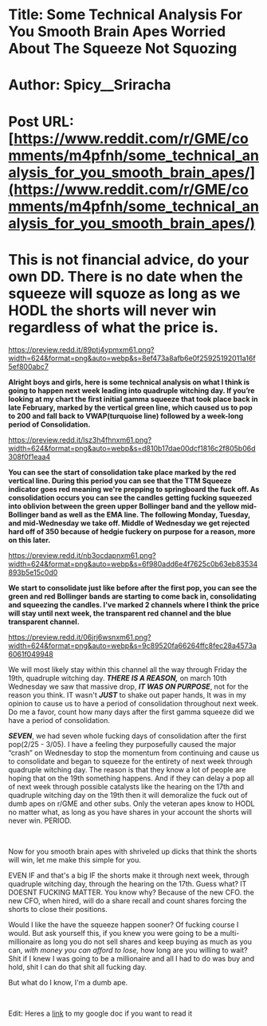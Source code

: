 # Title: Some Technical Analysis For You Smooth Brain Apes Worried About The Squeeze Not Squozing
# Author: Spicy__Sriracha
# Post URL: [https://www.reddit.com/r/GME/comments/m4pfnh/some_technical_analysis_for_you_smooth_brain_apes/](https://www.reddit.com/r/GME/comments/m4pfnh/some_technical_analysis_for_you_smooth_brain_apes/)


# This is not financial advice, do your own DD. There is no date when the squeeze will squoze as long as we HODL the shorts will never win regardless of what the price is.

https://preview.redd.it/89ptj4ypmxm61.png?width=624&format=png&auto=webp&s=8ef473a8afb6e0f25925192011a16f5ef800abc7

**Alright boys and girls, here is some technical analysis on what I think is going to happen next week leading into quadruple witching day. If you’re looking at my chart the first initial gamma squeeze that took place back in late February, marked by the vertical green line, which caused us to pop to 200 and fall back to VWAP(turquoise line) followed by a week-long period of Consolidation.**

https://preview.redd.it/lsz3h4fhnxm61.png?width=624&format=png&auto=webp&s=d810b17dae00dcf1816c2f805b06d308f0f1eaa4

**You can see the start of consolidation take place marked by the red vertical line. During this period you can see that the TTM Squeeze indicator goes red meaning we're prepping to springboard the fuck off. As consolidation occurs you can see the candles getting fucking squeezed into oblivion between the green upper Bollinger band and the yellow mid-Bollinger band as well as the EMA line. The following Monday, Tuesday, and mid-Wednesday we take off. Middle of Wednesday we get rejected hard off of 350 because of hedgie fuckery on purpose for a reason, more on this later.**

https://preview.redd.it/nb3ocdapnxm61.png?width=624&format=png&auto=webp&s=6f980add6e4f7625c0b63eb83534893b5e15c0d0

**We start to consolidate just like before after the first pop, you can see the green and red Bollinger bands are starting to come back in, consolidating and squeezing the candles. I've marked 2 channels where I think the price will stay until next week, the transparent red channel and the blue transparent channel.**

https://preview.redd.it/06jrj6wsnxm61.png?width=624&format=png&auto=webp&s=9c89520fa66264ffc8fec28a4573a6061f049948

We will most likely stay within this channel all the way through Friday the 19th, quadruple witching day. ***THERE IS A REASON,*** on march 10th Wednesday we saw that massive drop, ***IT WAS ON PURPOSE***, not for the reason you think. IT wasn't ***JUST*** to shake out paper hands, It was in my opinion to cause us to have a period of consolidation throughout next week. Do me a favor, count how many days after the first gamma squeeze did we have a period of consolidation.

***SEVEN***, we had seven whole fucking days of consolidation after the first pop(2/25 - 3/05). I have a feeling they purposefully caused the major “crash” on Wednesday to stop the momentum from continuing and cause us to consolidate and began to squeeze for the entirety of next week through quadruple witching day. The reason is that they know a lot of people are hoping that on the 19th something happens. And if they can delay a pop all of next week through possible catalysts like the hearing on the 17th and quadruple witching day on the 19th then it will demoralize the fuck out of dumb apes on r/GME and other subs. Only the veteran apes know to HODL no matter what, as long as you have shares in your account the shorts will never win. PERIOD.

&#x200B;

Now for you smooth brain apes with shriveled up dicks that think the shorts will win, let me make this simple for you.

EVEN IF and that's a big IF the shorts make it through next week, through quadruple witching day, through the hearing on the 17th. Guess what? IT DOESNT FUCKING MATTER. You know why? Because of the new CFO. the new CFO, when hired, will do a share recall and count shares forcing the shorts to close their positions.

Would I like the have the squeeze happen sooner? Of fucking course I would. But ask yourself this, if you knew you were going to be a multi-millionaire as long you do not sell shares and keep buying as much as you can, *with money you can afford to lose,* how long are you willing to wait? Shit if I knew I was going to be a millionaire and all I had to do was buy and hold, shit I can do that shit all fucking day.

But what do I know, I'm a dumb ape.

&#x200B;

Edit: Heres a [link](https://docs.google.com/document/d/1SXYt5tNVMFA6n7uel6ZONBnwM8CmIPnkZlIPTjrODlo/edit?usp=sharing) to my google doc if you want to read it